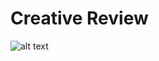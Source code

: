 # Creative Review
![alt text](https://github.com/balaji-sivasakthi/Creative_Review/blob/master/app/src/main/res/drawable/bg.png?raw=true)
